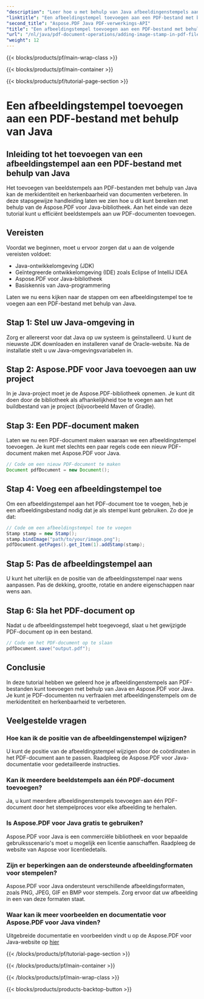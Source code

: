 ```yaml
---
"description": "Leer hoe u met behulp van Java afbeeldingenstempels aan PDF-bestanden kunt toevoegen met deze uitgebreide Aspose.PDF voor Java-zelfstudie."
"linktitle": "Een afbeeldingstempel toevoegen aan een PDF-bestand met behulp van Java"
"second_title": "Aspose.PDF Java PDF-verwerkings-API"
"title": "Een afbeeldingstempel toevoegen aan een PDF-bestand met behulp van Java"
"url": "/nl/java/pdf-document-operations/adding-image-stamp-in-pdf-file-using-java/"
"weight": 12
---
```


{{< blocks/products/pf/main-wrap-class >}}

{{< blocks/products/pf/main-container >}}

{{< blocks/products/pf/tutorial-page-section >}}

# Een afbeeldingstempel toevoegen aan een PDF-bestand met behulp van Java


## Inleiding tot het toevoegen van een afbeeldingstempel aan een PDF-bestand met behulp van Java

Het toevoegen van beeldstempels aan PDF-bestanden met behulp van Java kan de merkidentiteit en herkenbaarheid van documenten verbeteren. In deze stapsgewijze handleiding laten we zien hoe u dit kunt bereiken met behulp van de Aspose.PDF voor Java-bibliotheek. Aan het einde van deze tutorial kunt u efficiënt beeldstempels aan uw PDF-documenten toevoegen.

## Vereisten

Voordat we beginnen, moet u ervoor zorgen dat u aan de volgende vereisten voldoet:

- Java-ontwikkelomgeving (JDK)
- Geïntegreerde ontwikkelomgeving (IDE) zoals Eclipse of IntelliJ IDEA
- Aspose.PDF voor Java-bibliotheek
- Basiskennis van Java-programmering

Laten we nu eens kijken naar de stappen om een afbeeldingstempel toe te voegen aan een PDF-bestand met behulp van Java.

## Stap 1: Stel uw Java-omgeving in

Zorg er allereerst voor dat Java op uw systeem is geïnstalleerd. U kunt de nieuwste JDK downloaden en installeren vanaf de Oracle-website. Na de installatie stelt u uw Java-omgevingsvariabelen in.

## Stap 2: Aspose.PDF voor Java toevoegen aan uw project

In je Java-project moet je de Aspose.PDF-bibliotheek opnemen. Je kunt dit doen door de bibliotheek als afhankelijkheid toe te voegen aan het buildbestand van je project (bijvoorbeeld Maven of Gradle).

## Stap 3: Een PDF-document maken

Laten we nu een PDF-document maken waaraan we een afbeeldingstempel toevoegen. Je kunt met slechts een paar regels code een nieuw PDF-document maken met Aspose.PDF voor Java.

```java
// Code om een nieuw PDF-document te maken
Document pdfDocument = new Document();
```

## Stap 4: Voeg een afbeeldingstempel toe

Om een afbeeldingstempel aan het PDF-document toe te voegen, heb je een afbeeldingsbestand nodig dat je als stempel kunt gebruiken. Zo doe je dat:

```java
// Code om een afbeeldingstempel toe te voegen
Stamp stamp = new Stamp();
stamp.bindImage("path/to/your/image.png");
pdfDocument.getPages().get_Item(1).addStamp(stamp);
```

## Stap 5: Pas de afbeeldingstempel aan

U kunt het uiterlijk en de positie van de afbeeldingsstempel naar wens aanpassen. Pas de dekking, grootte, rotatie en andere eigenschappen naar wens aan.

## Stap 6: Sla het PDF-document op

Nadat u de afbeeldingsstempel hebt toegevoegd, slaat u het gewijzigde PDF-document op in een bestand.

```java
// Code om het PDF-document op te slaan
pdfDocument.save("output.pdf");
```

## Conclusie

In deze tutorial hebben we geleerd hoe je afbeeldingenstempels aan PDF-bestanden kunt toevoegen met behulp van Java en Aspose.PDF voor Java. Je kunt je PDF-documenten nu verfraaien met afbeeldingenstempels om de merkidentiteit en herkenbaarheid te verbeteren.

## Veelgestelde vragen

### Hoe kan ik de positie van de afbeeldingenstempel wijzigen?

U kunt de positie van de afbeeldingstempel wijzigen door de coördinaten in het PDF-document aan te passen. Raadpleeg de Aspose.PDF voor Java-documentatie voor gedetailleerde instructies.

### Kan ik meerdere beeldstempels aan één PDF-document toevoegen?

Ja, u kunt meerdere afbeeldingenstempels toevoegen aan één PDF-document door het stempelproces voor elke afbeelding te herhalen.

### Is Aspose.PDF voor Java gratis te gebruiken?

Aspose.PDF voor Java is een commerciële bibliotheek en voor bepaalde gebruiksscenario's moet u mogelijk een licentie aanschaffen. Raadpleeg de website van Aspose voor licentiedetails.

### Zijn er beperkingen aan de ondersteunde afbeeldingformaten voor stempelen?

Aspose.PDF voor Java ondersteunt verschillende afbeeldingsformaten, zoals PNG, JPEG, GIF en BMP voor stempels. Zorg ervoor dat uw afbeelding in een van deze formaten staat.

### Waar kan ik meer voorbeelden en documentatie voor Aspose.PDF voor Java vinden?

Uitgebreide documentatie en voorbeelden vindt u op de Aspose.PDF voor Java-website op [hier](https://reference.aspose.com/pdf/java/.)

{{< /blocks/products/pf/tutorial-page-section >}}

{{< /blocks/products/pf/main-container >}}

{{< /blocks/products/pf/main-wrap-class >}}

{{< blocks/products/products-backtop-button >}}